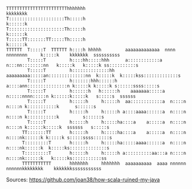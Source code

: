 






    TTTTTTTTTTTTTTTTTTTTTTThhhhhhh                                                kkkkkkkk                          
    T:::::::::::::::::::::Th:::::h                                                k::::::k                          
    T:::::::::::::::::::::Th:::::h                                                k::::::k                          
    T:::::TT:::::::TT:::::Th:::::h                                                k::::::k                          
    TTTTTT  T:::::T  TTTTTT h::::h hhhhh         aaaaaaaaaaaaa  nnnn  nnnnnnnn     k:::::k    kkkkkkk  ssssssssss   
            T:::::T         h::::hh:::::hhh      a::::::::::::a n:::nn::::::::nn   k:::::k   k:::::k ss::::::::::s  
            T:::::T         h::::::::::::::hh    aaaaaaaaa:::::an::::::::::::::nn  k:::::k  k:::::kss:::::::::::::s 
            T:::::T         h:::::::hhh::::::h            a::::ann:::::::::::::::n k:::::k k:::::k s::::::ssss:::::s
            T:::::T         h::::::h   h::::::h    aaaaaaa:::::a  n:::::nnnn:::::n k::::::k:::::k   s:::::s  ssssss 
            T:::::T         h:::::h     h:::::h  aa::::::::::::a  n::::n    n::::n k:::::::::::k      s::::::s      
            T:::::T         h:::::h     h:::::h a::::aaaa::::::a  n::::n    n::::n k:::::::::::k         s::::::s   
            T:::::T         h:::::h     h:::::ha::::a    a:::::a  n::::n    n::::n k::::::k:::::k  ssssss   s:::::s 
          TT:::::::TT       h:::::h     h:::::ha::::a    a:::::a  n::::n    n::::nk::::::k k:::::k s:::::ssss::::::s
          T:::::::::T       h:::::h     h:::::ha:::::aaaa::::::a  n::::n    n::::nk::::::k  k:::::ks::::::::::::::s 
          T:::::::::T       h:::::h     h:::::h a::::::::::aa:::a n::::n    n::::nk::::::k   k:::::ks:::::::::::ss  
          TTTTTTTTTTT       hhhhhhh     hhhhhhh  aaaaaaaaaa  aaaa nnnnnn    nnnnnnkkkkkkkk    kkkkkkksssssssssss    




Sources: https://github.com/joan38/how-scala-ruined-my-java
